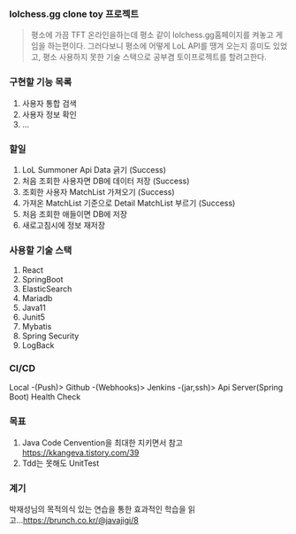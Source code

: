 ### lolchess.gg clone toy 프로젝트

> 평소에 가끔 TFT 온라인을하는데 평소 같이 lolchess.gg홈페이지를 켜놓고 게임을 하는편이다.
> 그러다보니 평소에 어떻게 LoL API를 땡겨 오는지 흥미도 있었고, 평소 사용하지 못한 기술 스택으로
> 공부겸 토이프로젝트를 할려고한다.

### 구현할 기능 목록
1. 사용자 통합 검색
2. 사용자 정보 확인
3. ...

### 할일
1. LoL Summoner Api Data 긁기 (Success)
2. 처음 조회한 사용자면 DB에 데이터 저장 (Success)
3. 조회한 사용자 MatchList 가져오기 (Success)
4. 가져온 MatchList 기준으로 Detail MatchList 부르기 (Success)
5. 처음 조회한 애들이면 DB에 저장
6. 새로고침시에 정보 재저장 

### 사용할 기술 스택
1. React
2. SpringBoot
3. ElasticSearch
4. Mariadb
5. Java11
6. Junit5
7. Mybatis
8. Spring Security
9. LogBack

### CI/CD
Local -(Push)> Github -(Webhooks)> Jenkins -(jar,ssh)> Api Server(Spring Boot) Health Check

### 목표
1. Java Code Cenvention을 최대한 지키면서 참고 https://kkangeva.tistory.com/39
2. Tdd는 못해도 UnitTest

### 계기
박재성님의 목적의식 있는 연습을 통한 효과적인 학습을 읽고...https://brunch.co.kr/@javajigi/8 
